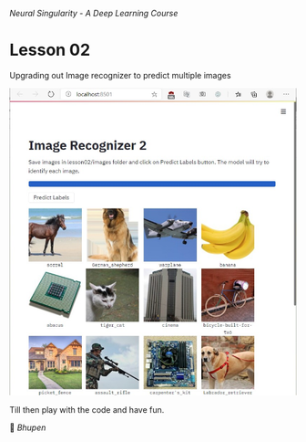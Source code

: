 _Neural Singularity - A Deep Learning Course_
# Lesson 02
Upgrading out Image recognizer to predict multiple images

![Finished Application](image01.jpg)


Till then play with the code and have fun.

:pray:
_Bhupen_
